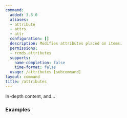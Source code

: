 ```yaml
---
command:
  added: 3.3.0
  aliases:
  - attribute
  - attrs
  - attr
  configuration: []
  description: Modifies attributes placed on items.
  permissions:
  - rcmds.attributes
  supports:
    name-completion: false
    time-format: false
  usage: /attributes [subcommand]
layout: command
title: /attributes
---
```


In-depth content, and...

### Examples



